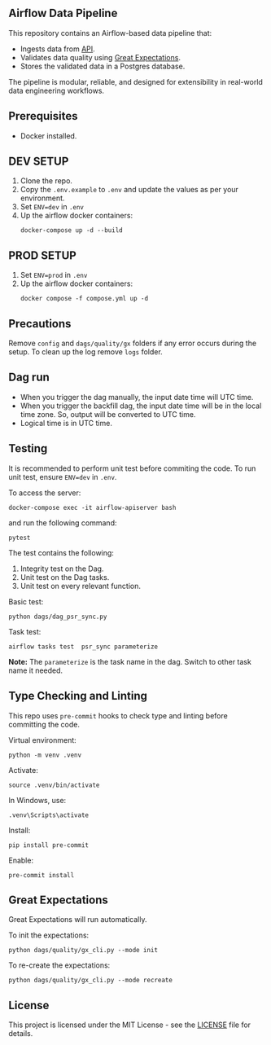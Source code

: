 ## Airflow Data Pipeline

This repository contains an Airflow-based data pipeline that:

- Ingests data from [API](https://bmrs.elexon.co.uk/actual-or-estimated-wind-and-solar-power-generation).
- Validates data quality using [Great Expectations](https://greatexpectations.io/).
- Stores the validated data in a Postgres database.

The pipeline is modular, reliable, and designed for extensibility in real-world data engineering workflows.

## Prerequisites
- Docker installed.

## DEV SETUP
1. Clone the repo.
2. Copy the `.env.example` to `.env` and update the values as per your environment.
3. Set `ENV=dev` in `.env`
4. Up the airflow docker containers:
   ```
   docker-compose up -d --build
   ```

## PROD SETUP
1. Set `ENV=prod` in `.env`
2. Up the airflow docker containers:
   ```
   docker compose -f compose.yml up -d
   ```
## Precautions
Remove `config` and `dags/quality/gx` folders if any error occurs during the setup. To clean up the log remove `logs` folder.

## Dag run
- When you trigger the dag manually, the input date time will UTC time.
- When you trigger the backfill dag, the input date time will be in the local time zone. So, output will be converted to UTC time.
- Logical time is in UTC time.

## Testing
It is recommended to perform unit test before commiting the code. To run unit test, ensure `ENV=dev` in `.env`.

To access the server:
```
docker-compose exec -it airflow-apiserver bash
```
and run the following command:

```
pytest
```

The test contains the following:
1. Integrity test on the Dag.
2. Unit test on the Dag tasks.
3. Unit test on every relevant function.

Basic test:
```
python dags/dag_psr_sync.py
```

Task test:
```
airflow tasks test  psr_sync parameterize
```
**Note:** The `parameterize` is the task name in the dag. Switch to other task name it needed.

## Type Checking and Linting
This repo uses `pre-commit` hooks to check type and linting before committing the code.

Virtual environment:
```
python -m venv .venv
```
Activate:
```
source .venv/bin/activate
```
In Windows, use:
```
.venv\Scripts\activate
```
Install:
```
pip install pre-commit
```
Enable:
```
pre-commit install
```

## Great Expectations
Great Expectations will run automatically.

To init the expectations:
```
python dags/quality/gx_cli.py --mode init
```
To re-create the expectations:
```
python dags/quality/gx_cli.py --mode recreate
```

## License
This project is licensed under the MIT License - see the [LICENSE](LICENSE) file for details.
